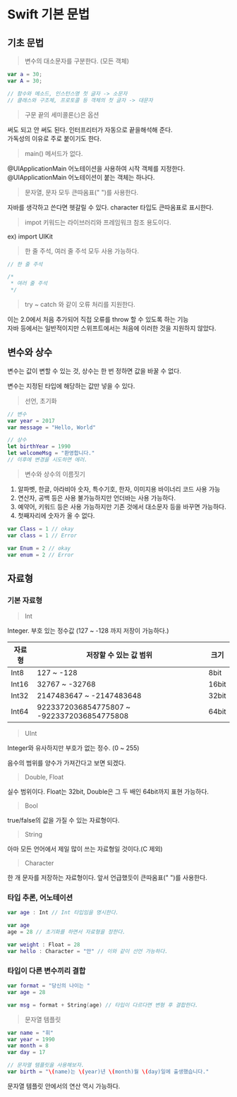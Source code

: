 # Swift 기본 문법

## 기초 문법
> 변수의 대소문자를 구분한다. (모든 객체)

```swift
var a = 30;
var A = 30;

// 함수와 메소드, 인스턴스명 첫 글자 -> 소문자
// 클래스와 구조체, 프로토콜 등 객체의 첫 글자 -> 대문자
```

> 구문 끝의 세미콜론(;)은 옵션

써도 되고 안 써도 된다. 인터프리터가 자동으로 끝을해석해 준다.<br>
가독성의 이유로 주로 붙이기도 한다.

> main() 메서드가 없다.

@UIApplicationMain 어노테이션을 사용하여 시작 객체를 지정한다.<br>
@UIApplicationMain 어노테이션이 붙는 객체는 하나다.

> 문자열, 문자 모두 큰따옴표(" ")를 사용한다.

자바를 생각하고 쓴다면 헷갈릴 수 있다. character 타입도 큰따옴표로 표시한다.

> impot 키워드는 라이브러리와 프레임워크 참조 용도이다.

ex) import UIKit

> 한 줄 주석, 여러 줄 주석 모두 사용 가능하다.

```swift
// 한 줄 주석

/*
 * 여러 줄 주석
 */ 
```

> try ~ catch 와 같이 오류 처리를 지원한다.

이는 2.0에서 처음 추가되어 직접 오류를 throw 할 수 있도록 하는 기능<br>
자바 등에서는 일반적이지만 스위프트에서는 처음에 이러한 것을 지원하지 않았다.

## 변수와 상수
변수는 값이 변할 수 있는 것, 상수는 한 번 정하면 값을 바꿀 수 없다.

변수는 지정된 타입에 해당하는 값만 넣을 수 있다.

> 선언, 초기화

```swift
// 변수
var year = 2017
var message = "Hello, World"

// 상수
let birthYear = 1990
let welcomeMsg = "환영합니다."
// 이후에 변경을 시도하면 에러.
```

> 변수와 상수의 이름짓기

1. 알파벳, 한글, 아라비아 숫자, 특수기호, 한자, 이미지용 바이너리 코드 사용 가능
2. 연산자, 공백 등은 사용 불가능하지만 언더바는 사용 가능하다.
3. 예약어, 키워드 등은 사용 가능하지만 기존 것에서 대소문자 등을 바꾸면 가능하다.
4. 첫째자리에 숫자가 올 수 없다.

```swift
var Class = 1 // okay
var class = 1 // Error

var Enum = 2 // okay
var enum = 2 // Error
```

## 자료형
### 기본 자료형
> Int

Integer. 부호 있는 정수값  (127 ~ -128 까지 저장이 가능하다.)

| 자료형   |      저장할 수 있는 값 범위                     | 크기   |
|--------|--------------------------------------------|-------|
| Int8   |                 127 ~ -128                 | 8bit  |
| Int16  |               32767 ~ -32768               | 16bit |
| Int32  |          2147483647 ~ -2147483648          | 32bit |
| Int64  | 9223372036854775807 ~ -9223372036854775808 | 64bit |

> UInt

Integer와 유사하지만 부호가 없는 정수. (0 ~ 255)

음수의 범위를 양수가 가져간다고 보면 되겠다.

> Double, Float

실수 범위이다. Float는 32bit, Double은 그 두 배인 64bit까지 표현 가능하다.

> Bool

true/false의 값을 가질 수 있는 자료형이다.

> String

아마 모든 언어에서 제일 많이 쓰는 자료형일 것이다.(C 제외)

> Character

한 개 문자를 저장하는 자료형이다. 앞서 언급했듯이 큰따옴표(" ")를 사용한다.

### 타입 추론, 어노테이션
```swift
var age : Int // Int 타입임을 명시한다.

var age
age = 28 // 초기화를 하면서 자료형을 정한다.

var weight : Float = 28
var hello : Character = "안" // 이와 같이 선언 가능하다.
```

### 타입이 다른 변수끼리 결합
```swift
var format = "당신의 나이는 "
var age = 28

var msg = format + String(age) // 타입이 다르다면 변형 후 결합한다.
```

> 문자열 템플릿

```swift
var name = "휘"
var year = 1990
var month = 8
var day = 17

// 문자열 템플릿을 사용해보자.
var birth = "\(name)는 \(year)년 \(month)월 \(day)일에 출생했습니다."
```
문자열 템플릿 안에서의 연산 역시 가능하다.